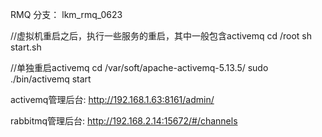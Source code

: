 RMQ 分支： lkm_rmq_0623

//虚拟机重启之后，执行一些服务的重启，其中一般包含activemq
cd /root
sh start.sh 

//单独重启activemq
cd /var/soft/apache-activemq-5.13.5/
sudo ./bin/activemq start

activemq管理后台:
http://192.168.1.63:8161/admin/

rabbitmq管理后台:
http://192.168.2.14:15672/#/channels